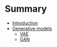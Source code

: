 # Summary

* [Introduction](README.md)
* [Generative models](generative-models/README.md)
    * [VAE](generative-models/VAE.md)
    * [GAN](generative-models/GAN.md)

